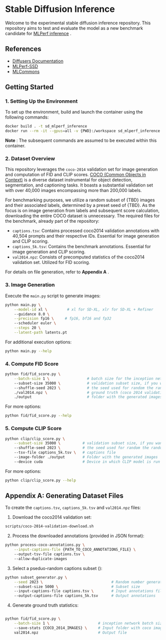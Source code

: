 # Stable Diffusion Inference

Welcome to the experimental stable diffusion inference repository. This repository aims to test and evaluate the model as a new benchmark candidate for [MLPerf inference](https://mlcommons.org/en/) .

## References
- [Diffusers Documentation](https://huggingface.co/docs/diffusers/index)
- [MLPerf-SSD](https://github.com/mlcommons/training/tree/master/single_stage_detector/ssd)
- [MLCommons](https://mlcommons.org/en/)

## Getting Started
### 1. Setting Up the Environment

To set up the environment, build and launch the container using the following commands:

```bash
docker build . -t sd_mlperf_inference
docker run --rm -it --gpus=all -v {PWD}:/workspace sd_mlperf_inference bash
```

**Note** : The subsequent commands are assumed to be executed within this container.

### 2. Dataset Overview
This repository leverages the `coco-2014` validation set for image generation and computation of FID and CLIP scores. [COCO (Common Objects in Context)](https://cocodataset.org/) is a diverse dataset instrumental for object detection, segmentation, and captioning tasks. It boasts a substantial validation set with over 40,000 images encompassing more than 200,000 labels.

For benchmarking purposes, we utilize a random subset of {TBD} images and their associated labels, determined by a preset seed of {TBD}. As the focus is on image generation from labels and subsequent score calculation, downloading the entire COCO dataset is unnecessary. The required files for the benchmark, already part of the repository:
- `captions.tsv`: Contains processed coco2014 validation annotations with 40,504 prompts and their respective IDs. Essential for image generation and CLIP scoring.
- `captions_5k.tsv`: Contains the benchmark annotations. Essential for image generation and CLIP scoring.
- `val2014.npz`: Consists of precomputed statistics of the coco2014 validation set. Utilized for FID scoring.

For details on file generation, refer to **Appendix A** .


### 3. Image Generation
Execute the `main.py` script to generate images:

```bash
python main.py \
    --model-id xl \         # xl for SD-XL, xlr for SD-XL + Refiner
    --guidance 8.0 \
    --precision fp16 \     # fp16, bf16 and fp32
    --scheduler euler \
    --steps 20 \
    --latent-path latents.pt
```

For additional execution options:

```bash
python main.py --help
```


### 4. Compute FID Score

```bash
python fid/fid_score.py \
    --batch-size 1 \                 # batch size for the inception network. keep it 1.
    --subset-size 35000 \            # validation subset size, if you want to score the full dataset don't set the argument
    --shuffle-seed 2023 \            # the seed used for random the random subset selection
    ./val2014.npz \                  # ground truth (coco 2014 validation) statistics
    ./output                         # folder with the generated images
```

For more options:
```bash
python fid/fid_score.py --help
```


### 5. Compute CLIP Score

```bash
python clip/clip_score.py \
    --subset-size 35000 \          # validation subset size, if you want to score the full dataset don't set the argument
    --shuffle-seed 2023 \          # the seed used for random the random subset selection
    --tsv-file captions_5k.tsv \   # captions file
    --image-folder ./output        # Folder with the generated images
    --device cuda                  # Device in which CLIP model is run (cpu, cuda)
```

For more options:

```bash
python clip/clip_score.py --help
```


## Appendix A: Generating Dataset Files

To create the `captions.tsv`, `captions_5k.tsv` and `val2014.npz` files:
1. Download the coco2014 validation set:

```bash
scripts/coco-2014-validation-download.sh
```


2. Process the downloaded annotations (provided in JSON format):

```bash
python process-coco-annotations.py \
    --input-captions-file {PATH_TO_COCO_ANNOTATIONS_FILE} \                 # Input annotations file
    --output-tsv-file captions.tsv \                                        # Output annotations
    --allow-duplicate-images                                                # Pick one prompt per image
```

3. Select a pseduo-random captions subset ():

```bash
python subset_generator.py \
    --seed 2023 \                               # Random number generator seed
    --subset-size 5000 \                        # Subset size
    --input-captions-file captions.tsv \        # Input annotations file
    --output-captions-file captions_5k.tsv      # Output annotations
```


4. Generate ground truth statistics:

```bash

python fid/fid_score.py \
    --batch-size 1 \                      # inception network batch size
    --save-stats {COCO_2014_IMAGES} \     # Input folder with coco images
    val2014.npz                           # Output file
```
